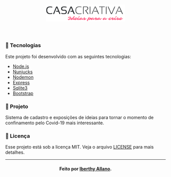 <h1 align="center">
  <img src="./public/image/CasaCriativa.png" width="250px" /><br>
</h2>

<br>

### :bookmark_tabs: Tecnologias
Este projeto foi desenvolvido com as seguintes tecnologias:
- [Node.js](https://nodejs.org/en/)
- [Nunjucks](https://mozilla.github.io/nunjucks/)
- [Nodemon](https://nodemon.io/)
- [Express](https://expressjs.com/pt-br/)
- [Sqlite3](https://www.sqlite.org/)
- [Bootstrap](https://getbootstrap.com/)

### :house_with_garden: Projeto
  Sistema de cadastro e exposições de ideias para tornar o momento de confinamento pelo Covid-19 mais interessante. 

### :memo: Licença

Esse projeto está sob a licença MIT. Veja o arquivo [LICENSE](LICENSE.md) para mais detalhes.

---
<h4 align="center">
    Feito por <a href="https://www.linkedin.com/in/iberthy-allano-bba4771a4" target="_blank"> Iberthy Allano</a>.
</h4>
